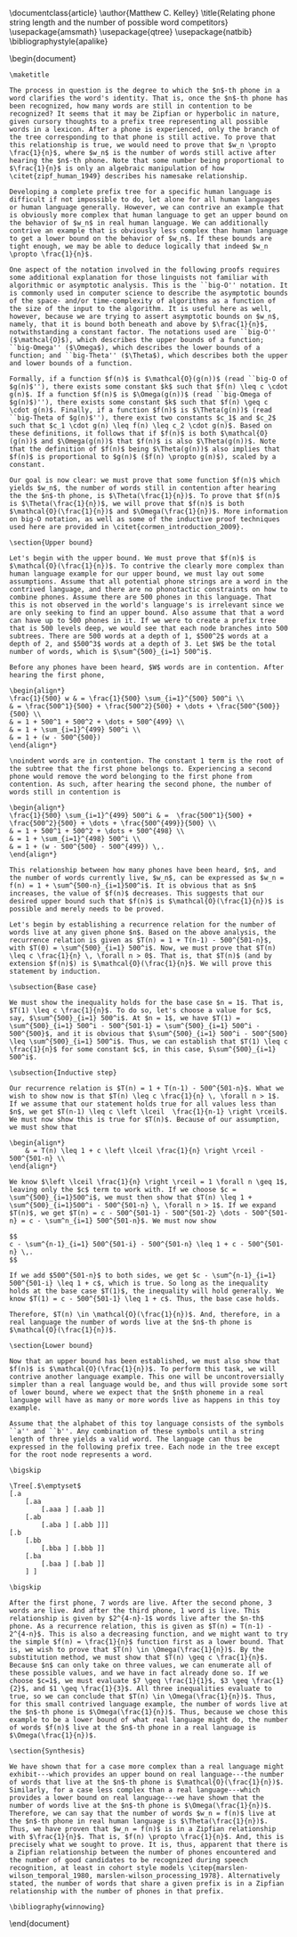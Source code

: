 \documentclass{article}
\author{Matthew C. Kelley}
\title{Relating phone string length and the number of possible word competitors}
\usepackage{amsmath}
\usepackage{qtree}
\usepackage{natbib}
\bibliographystyle{apalike}

\begin{document}

    \maketitle
	
	The process in question is the degree to which the $n$-th phone in a word clarifies the word's identity. That is, once the $n$-th phone has been recognized, how many words are still in contention to be recognized? It seems that it may be Zipfian or hyperbolic in nature, given cursory thoughts to a prefix tree representing all possible words in a lexicon. After a phone is experienced, only the branch of the tree corresponding to that phone is still active. To prove that this relationship is true, we would need to prove that $w_n \propto \frac{1}{n}$, where $w_n$ is the number of words still active after hearing the $n$-th phone. Note that some number being proportional to $\frac{1}{n}$ is only an algebraic manipulation of how \citet{zipf_human_1949} describes his namesake relationship.
	
    Developing a complete prefix tree for a specific human language is difficult if not impossible to do, let alone for all human languages or human language generally. However, we can contrive an example that is obviously more complex that human language to get an upper bound on the behavior of $w_n$ in real human language. We can additionally contrive an example that is obviously less complex than human language to get a lower bound on the behavior of $w_n$. If these bounds are tight enough, we may be able to deduce logically that indeed $w_n \propto \frac{1}{n}$.
    
    One aspect of the notation involved in the following proofs requires some additional explanation for those linguists not familiar with algorithmic or asymptotic analysis. This is the ``big-O'' notation. It is commonly used in computer science to describe the asymptotic bounds of the space- and/or time-complexity of algorithms as a function of the size of the input to the algorithm. It is useful here as well, however, because we are trying to assert asymptotic bounds on $w_n$, namely, that it is bound both beneath and above by $\frac{1}{n}$, notwithstanding a constant factor. The notations used are ``big-O'' ($\mathcal{O}$), which describes the upper bounds of a function; ``big-Omega'' ($\Omega$), which describes the lower bounds of a function; and ``big-Theta'' ($\Theta$), which describes both the upper and lower bounds of a function.
    
    Formally, if a function $f(n)$ is $\mathcal{O}(g(n))$ (read ``big-O of $g(n)$''), there exists some constant $k$ such that $f(n) \leq c \cdot g(n)$. If a function $f(n)$ is $\Omega(g(n))$ (read ``big-Omega of $g(n)$)''), there exists some constant $k$ such that $f(n) \geq c \cdot g(n)$. Finally, if a function $f(n)$ is $\Theta(g(n))$ (read ``big-Theta of $g(n)$''), there exist two constants $c_1$ and $c_2$ such that $c_1 \cdot g(n) \leq f(n) \leq c_2 \cdot g(n)$. Based on these definitions, it follows that if $f(n)$ is both $\mathcal{O}(g(n))$ and $\Omega(g(n))$ that $f(n)$ is also $\Theta(g(n))$. Note that the definition of $f(n)$ being $\Theta(g(n))$ also implies that $f(n)$ is proportional to $g(n)$ ($f(n) \propto g(n)$), scaled by a constant.
    
    Our goal is now clear: we must prove that some function $f(n)$ which yields $w_n$, the number of words still in contention after hearing the the $n$-th phone, is $\Theta(\frac{1}{n})$. To prove that $f(n)$ is $\Theta(\frac{1}{n})$, we will prove that $f(n)$ is both $\mathcal{O}(\frac{1}{n})$ and $\Omega(\frac{1}{n})$. More information on big-O notation, as well as some of the inductive proof techniques used here are provided in \citet{cormen_introduction_2009}.
    
    \section{Upper bound}
	
	Let's begin with the upper bound. We must prove that $f(n)$ is $\mathcal{O}(\frac{1}{n})$. To contrive the clearly more complex than human language example for our upper bound, we must lay out some assumptions. Assume that all potential phone strings are a word in the contrived language, and there are no phonotactic constraints on how to combine phones. Assume there are 500 phones in this language. That this is not observed in the world's language's is irrelevant since we are only seeking to find an upper bound. Also assume that that a word can have up to 500 phones in it. If we were to create a prefix tree that is 500 levels deep, we would see that each node branches into 500 subtrees. There are 500 words at a depth of 1, $500^2$ words at a depth of 2, and $500^3$ words at a depth of 3. Let $W$ be the total number of words, which is $\sum^{500}_{i=1} 500^i$.
	
	Before any phones have been heard, $W$ words are in contention. After hearing the first phone,
	
	\begin{align*}
	\frac{1}{500} w & = \frac{1}{500} \sum_{i=1}^{500} 500^i \\
	& = \frac{500^1}{500} + \frac{500^2}{500} + \dots + \frac{500^{500}}{500} \\
	& = 1 + 500^1 + 500^2 + \dots + 500^{499} \\
	& = 1 + \sum_{i=1}^{499} 500^i \\
	& = 1 + (w - 500^{500})
	\end{align*}
	
	\noindent words are in contention. The constant 1 term is the root of the subtree that the first phone belongs to. Experiencing a second phone would remove the word belonging to the first phone from contention. As such, after hearing the second phone, the number of words still in contention is
	
	\begin{align*}
	\frac{1}{500} \sum_{i=1}^{499} 500^i & =  \frac{500^1}{500} + \frac{500^2}{500} + \dots + \frac{500^{499}}{500} \\
	& = 1 + 500^1 + 500^2 + \dots + 500^{498} \\
	& = 1 + \sum_{i=1}^{498} 500^i \\
	& = 1 + (w - 500^{500} - 500^{499}) \,.
	\end{align*}
	
	This relationship between how many phones have been heard, $n$, and the number of words currently live, $w_n$, can be expressed as $w_n = f(n) = 1 + \sum^{500-n}_{i=1}500^i$. It is obvious that as $n$ increases, the value of $f(n)$ decreases. This suggests that our desired upper bound such that $f(n)$ is $\mathcal{O}(\frac{1}{n})$ is possible and merely needs to be proved.
	
	Let's begin by establishing a recurrence relation for the number of words live at any given phone $n$. Based on the above analysis, the recurrence relation is given as $T(n) = 1 + T(n-1) - 500^{501-n}$, with $T(0) = \sum^{500}_{i=1} 500^i$. Now, we must prove that $T(n) \leq c \frac{1}{n} \, \forall n > 0$. That is, that $T(n)$ (and by extension $f(n)$) is $\mathcal{O}(\frac{1}{n}$. We will prove this statement by induction.
	
	\subsection{Base case}
	
	We must show the inequality holds for the base case $n = 1$. That is, $T(1) \leq c \frac{1}{n}$. To do so, let's choose a value for $c$, say, $\sum^{500}_{i=1} 500^i$. At $n = 1$, we have $T(1) = \sum^{500}_{i=1} 500^i - 500^{501-1} = \sum^{500}_{i=1} 500^i - 500^{500}$, and it is obvious that $\sum^{500}_{i=1} 500^i - 500^{500} \leq \sum^{500}_{i=1} 500^i$. Thus, we can establish that $T(1) \leq c \frac{1}{n}$ for some constant $c$, in this case, $\sum^{500}_{i=1} 500^i$.
	
	\subsection{Inductive step}
	
	Our recurrence relation is $T(n) = 1 + T(n-1) - 500^{501-n}$. What we wish to show now is that $T(n) \leq c \frac{1}{n} \, \forall n > 1$. If we assume that our statement holds true for all values less than $n$, we get $T(n-1) \leq c \left \lceil  \frac{1}{n-1} \right \rceil$. We must now show this is true for $T(n)$. Because of our assumption, we must show that
	
	\begin{align*}
	    & = T(n) \leq 1 + c \left \lceil \frac{1}{n} \right \rceil - 500^{501-n} \\
	\end{align*}
	
	We know $\left \lceil \frac{1}{n} \right \rceil = 1 \forall n \geq 1$, leaving only the $c$ term to work with. If we choose $c = \sum^{500}_{i=1}500^i$, we must then show that $T(n) \leq 1 + \sum^{500}_{i=1}500^i - 500^{501-n} \, \forall n > 1$. If we expand $T(n)$, we get $T(n) = c - 500^{501-1} - 500^{501-2} \dots - 500^{501-n} = c - \sum^n_{i=1} 500^{501-n}$. We must now show
	
	$$
	c - \sum^{n-1}_{i=1} 500^{501-i} - 500^{501-n} \leq 1 + c - 500^{501-n} \,.
	$$
	
	If we add $500^{501-n}$ to both sides, we get $c - \sum^{n-1}_{i=1} 500^{501-i} \leq 1 + c$, which is true. So long as the inequality holds at the base case $T(1)$, the inequality will hold generally. We know $T(1) = c - 500^{501-1} \leq 1 + c$. Thus, the base case holds.
	
	Therefore, $T(n) \in \mathcal{O}(\frac{1}{n})$. And, therefore, in a real language the number of words live at the $n$-th phone is $\mathcal{O}(\frac{1}{n})$.
	
	\section{Lower bound}
	
	Now that an upper bound has been established, we must also show that $f(n)$ is $\mathcal{O}(\frac{1}{n})$. To perform this task, we will contrive another language example. This one will be uncontroversially simpler than a real language would be, and thus will provide some sort of lower bound, where we expect that the $n$th phoneme in a real language will have as many or more words live as happens in this toy example.
	
	Assume that the alphabet of this toy language consists of the symbols ``a'' and ``b''. Any combination of these symbols until a string length of three yields a valid word. The language can thus be expressed in the following prefix tree. Each node in the tree except for the root node represents a word.
	
	\bigskip
	
	\Tree[.$\emptyset$
	[.a
		[.aa
			[.aaa ] [.aab ]]
		[.ab
			[.aba ] [.abb ]]]
	[.b
		[.bb
			[.bba ] [.bbb ]]
		[.ba
			[.baa ] [.bab ]]
		] ]
		
	\bigskip
	
	After the first phone, 7 words are live. After the second phone, 3 words are live. And after the third phone, 1 word is live. This relationship is given by $2^{4-n}-1$ words live after the $n-th$ phone. As a recurrence relation, this is given as $T(n) = T(n-1) - 2^{4-n}$. This is also a decreasing function, and we might want to try the simple $f(n) = \frac{1}{n}$ function first as a lower bound. That is, we wish to prove that $T(n) \in \Omega(\frac{1}{n})$. By the substitution method, we must show that $T(n) \geq c \frac{1}{n}$. Because $n$ can only take on three values, we can enumerate all of these possible values, and we have in fact already done so. If we choose $c=1$, we must evaluate $7 \geq \frac{1}{1}$, $3 \geq \frac{1}{2}$, and $1 \geq \frac{1}{3}$. All three inequalities evaluate to true, so we can conclude that $T(n) \in \Omega(\frac{1}{n})$. Thus, for this small contrived language example, the number of words live at the $n$-th phone is $\Omega(\frac{1}{n})$. Thus, because we chose this example to be a lower bound of what real language might do, the number of words $f(n)$ live at the $n$-th phone in a real language is $\Omega(\frac{1}{n})$.
	
	\section{Synthesis}
	
	We have shown that for a case more complex than a real language might exhibit---which provides an upper bound on real language---the number of words that live at the $n$-th phone is $\mathcal{O}(\frac{1}{n})$. Similarly, for a case less complex than a real language---which provides a lower bound on real language---we have shown that the number of words live at the $n$-th phone is $\Omega(\frac{1}{n})$. Therefore, we can say that the number of words $w_n = f(n)$ live at the $n$-th phone in real human language is $\Theta(\frac{1}{n})$. Thus, we have proven that $w_n = f(n)$ is in a Zipfian relationship with $\frac{1}{n}$. That is, $f(n) \propto \frac{1}{n}$. And, this is precisely what we sought to prove. It is, thus, apparent that there is a Zipfian relationship between the number of phones encountered and the number of good candidates to be recognized during speech recognition, at least in cohort style models \citep{marslen-wilson_temporal_1980, marslen-wilson_processing_1978}. Alternatively stated, the number of words that share a given prefix is in a Zipfian relationship with the number of phones in that prefix.
	
	\bibliography{winnowing}
	
\end{document}
